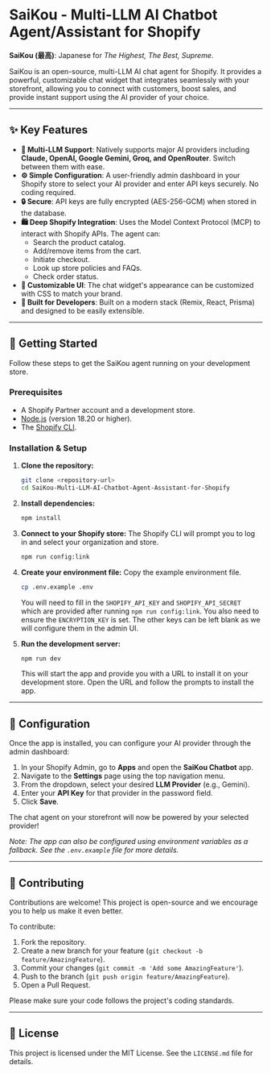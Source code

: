 # SaiKou - Multi-LLM AI Chatbot Agent/Assistant for Shopify

**SaiKou (最高)**: Japanese for *The Highest, The Best, Supreme*.

SaiKou is an open-source, multi-LLM AI chat agent for Shopify. It provides a powerful, customizable chat widget that integrates seamlessly with your storefront, allowing you to connect with customers, boost sales, and provide instant support using the AI provider of your choice.

---

## ✨ Key Features

- **🤖 Multi-LLM Support**: Natively supports major AI providers including **Claude, OpenAI, Google Gemini, Groq, and OpenRouter**. Switch between them with ease.
- **⚙️ Simple Configuration**: A user-friendly admin dashboard in your Shopify store to select your AI provider and enter API keys securely. No coding required.
- **🔒 Secure**: API keys are fully encrypted (AES-256-GCM) when stored in the database.
- **🛍️ Deep Shopify Integration**: Uses the Model Context Protocol (MCP) to interact with Shopify APIs. The agent can:
    - Search the product catalog.
    - Add/remove items from the cart.
    - Initiate checkout.
    - Look up store policies and FAQs.
    - Check order status.
- **🎨 Customizable UI**: The chat widget's appearance can be customized with CSS to match your brand.
- **🚀 Built for Developers**: Built on a modern stack (Remix, React, Prisma) and designed to be easily extensible.

---

## 🚀 Getting Started

Follow these steps to get the SaiKou agent running on your development store.

### Prerequisites

- A Shopify Partner account and a development store.
- [Node.js](https://nodejs.org/en/) (version 18.20 or higher).
- The [Shopify CLI](https://shopify.dev/docs/apps/tools/cli).

### Installation & Setup

1.  **Clone the repository:**
    ```bash
    git clone <repository-url>
    cd SaiKou-Multi-LLM-AI-Chatbot-Agent-Assistant-for-Shopify
    ```

2.  **Install dependencies:**
    ```bash
    npm install
    ```

3.  **Connect to your Shopify store:**
    The Shopify CLI will prompt you to log in and select your organization and store.
    ```bash
    npm run config:link
    ```

4.  **Create your environment file:**
    Copy the example environment file.
    ```bash
    cp .env.example .env
    ```
    You will need to fill in the `SHOPIFY_API_KEY` and `SHOPIFY_API_SECRET` which are provided after running `npm run config:link`. You also need to ensure the `ENCRYPTION_KEY` is set. The other keys can be left blank as we will configure them in the admin UI.

5.  **Run the development server:**
    ```bash
    npm run dev
    ```
    This will start the app and provide you with a URL to install it on your development store. Open the URL and follow the prompts to install the app.

---

## 🔧 Configuration

Once the app is installed, you can configure your AI provider through the admin dashboard:

1.  In your Shopify Admin, go to **Apps** and open the **SaiKou Chatbot** app.
2.  Navigate to the **Settings** page using the top navigation menu.
3.  From the dropdown, select your desired **LLM Provider** (e.g., Gemini).
4.  Enter your **API Key** for that provider in the password field.
5.  Click **Save**.

The chat agent on your storefront will now be powered by your selected provider!

*Note: The app can also be configured using environment variables as a fallback. See the `.env.example` file for more details.*

---

## 🤝 Contributing

Contributions are welcome! This project is open-source and we encourage you to help us make it even better.

To contribute:
1.  Fork the repository.
2.  Create a new branch for your feature (`git checkout -b feature/AmazingFeature`).
3.  Commit your changes (`git commit -m 'Add some AmazingFeature'`).
4.  Push to the branch (`git push origin feature/AmazingFeature`).
5.  Open a Pull Request.

Please make sure your code follows the project's coding standards.

---

## 📄 License

This project is licensed under the MIT License. See the `LICENSE.md` file for details.
